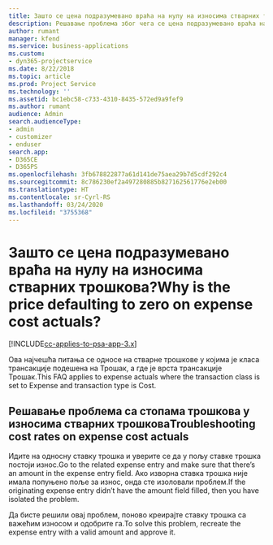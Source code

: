 ```yaml
---
title: Зашто се цена подразумевано враћа на нулу на износима стварних трошкова?
description: Решавање проблема због чега се цена подразумевано враћа на 0 на износима стварних трошкова.
author: rumant
manager: kfend
ms.service: business-applications
ms.custom:
- dyn365-projectservice
ms.date: 8/22/2018
ms.topic: article
ms.prod: Project Service
ms.technology: ''
ms.assetid: bc1ebc58-c733-4310-8435-572ed9a9fef9
ms.author: rumant
audience: Admin
search.audienceType:
- admin
- customizer
- enduser
search.app:
- D365CE
- D365PS
ms.openlocfilehash: 3fb678822877a61d141de75aea29b7d5cdf292c4
ms.sourcegitcommit: 8c786230ef2a497280885b827162561776e2eb00
ms.translationtype: HT
ms.contentlocale: sr-Cyrl-RS
ms.lasthandoff: 03/24/2020
ms.locfileid: "3755368"
---
```

# <a name="why-is-the-price-defaulting-to-zero-on-expense-cost-actuals"></a><span data-ttu-id="49a83-103">Зашто се цена подразумевано враћа на нулу на износима стварних трошкова?</span><span class="sxs-lookup"><span data-stu-id="49a83-103">Why is the price defaulting to zero on expense cost actuals?</span></span>

[!INCLUDE[cc-applies-to-psa-app-3.x](../includes/cc-applies-to-psa-app-3x.md)]

<span data-ttu-id="49a83-104">Ова најчешћа питања се односе на стварне трошкове у којима је класа трансакције подешена на Трошак, а где је врста трансакције Трошак.</span><span class="sxs-lookup"><span data-stu-id="49a83-104">This FAQ applies to expense actuals where the transaction class is set to Expense and transaction type is Cost.</span></span>

## <a name="troubleshooting-cost-rates-on-expense-cost-actuals"></a><span data-ttu-id="49a83-105">Решавање проблема са стопама трошкова у износима стварних трошкова</span><span class="sxs-lookup"><span data-stu-id="49a83-105">Troubleshooting cost rates on expense cost actuals</span></span>

<span data-ttu-id="49a83-106">Идите на односну ставку трошка и уверите се да у пољу ставке трошка постоји износ.</span><span class="sxs-lookup"><span data-stu-id="49a83-106">Go to the related expense entry and make sure that there’s an amount in the expense entry field.</span></span> <span data-ttu-id="49a83-107">Ако изворна ставка трошка није имала попуњено поље за износ, онда сте изоловали проблем.</span><span class="sxs-lookup"><span data-stu-id="49a83-107">If the originating expense entry didn’t have the amount field filled, then you have isolated the problem.</span></span>
 
<span data-ttu-id="49a83-108">Да бисте решили овај проблем, поново креирајте ставку трошка са важећим износом и одобрите га.</span><span class="sxs-lookup"><span data-stu-id="49a83-108">To solve this problem, recreate the expense entry with a valid amount and approve it.</span></span>
